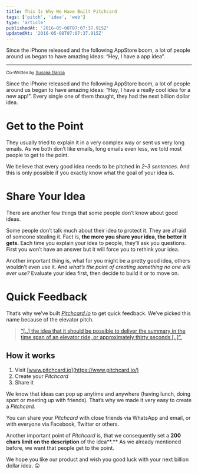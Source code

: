 ```yaml
---
title: This Is Why We Have Built Pitchcard
tags: ['pitch', 'idea', 'web']
type: 'article'
publishedAt: '2016-05-08T07:07:37.915Z'
updatedAt: '2016-05-08T07:07:37.915Z'
---
```


Since the iPhone released and the following AppStore boom, a lot of people
around us began to have amazing ideas: “Hey, I have a app idea”.

---

<small>Co-Written by [Susana Garcia](https://susana.dev)</small>

Since the iPhone released and the following AppStore boom, a lot of people around us began to have amazing ideas: “Hey, I have a really cool idea for a new app!”. Every single one of them thought, they had the next billion dollar idea.

# Get to the Point

They usually tried to explain it in a very complex way or sent us very long emails. As we both don’t like emails, long emails even less, we told most people to get to the point.

We believe that every good idea needs to be pitched in _2–3 sentences._ And this is only possible if you exactly know what the goal of your idea is.

# Share Your Idea

There are another few things that some people don’t know about good ideas.

Some people don’t talk much about their idea to protect it. They are afraid of someone stealing it. Fact is, **the more you share your idea, the better it gets.** Each time you explain your idea to people, they’ll ask you questions. First you won’t have an answer but it will force you to rethink your idea.

Another important thing is, what for you might be a pretty good idea, others wouldn’t even use it. And _what’s the point of creating something no one will ever use?_ Evaluate your idea first, then decide to build it or to move on.

# Quick Feedback

That’s why we’ve built [_Pitchcard.io_](https://www.pitchcard.io/) to get quick feedback. We’ve picked this name because of the elevator pitch.

> [“\[..\] the idea that it should be possible to deliver the summary in the time span of an elevator ride, or approximately thirty seconds \[..\]”.](https://en.wikipedia.org/wiki/Elevator_pitch)

## How it works

1.  Visit [www.pitchcard.io](https://www.pitchcard.io/)
2.  Create your _Pitchcard_
3.  Share it

We know that ideas can pop up anytime and anywhere (having lunch, doing sport or meeting up with friends). That’s why we made it very easy to create a _Pitchcard._

You can share your _Pitchcard_ with close friends via WhatsApp and email, or with everyone via Facebook, Twitter or others.

Another important point of _Pitchcard_ is, that we consequently set a **200 chars limit on the description** of the idea**.** As we already mentioned before, we want that people get to the point.

We hope you like our product and wish you good luck with your next billion dollar idea. 😜
